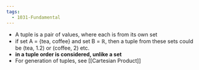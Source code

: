 ```yaml
---
tags:
  - 1031-Fundamental
---
```

- A tuple is a pair of values, where each is from its own set
- if set A = {tea, coffee} and set B = ℝ, then a tuple from these sets could be (tea, 1.2) or (coffee, 2) etc.
- **in a tuple order is considered, unlike a set**
- For generation of tuples, see [[Cartesian Product]]